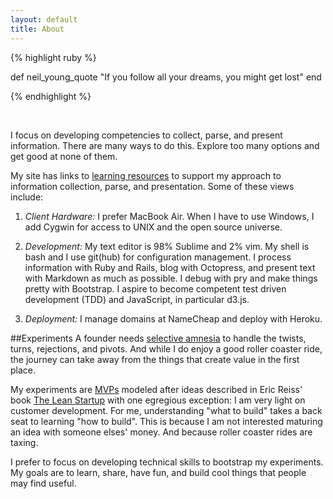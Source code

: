 ```yaml
---
layout: default
title: About
---
```


{% highlight ruby %}

  def neil_young_quote
    "If you follow all your dreams, 
    you might get lost"
  end

{% endhighlight %}

<br>

I focus on developing competencies to collect, parse, and present information. There are many ways to do this. Explore too many options and get good at none of them. 
 
My site has links to [learning resources](learn.html) to support my approach to information collection, parse, and presentation. Some of these views include:

1. *Client Hardware:* I prefer MacBook Air. When I have to use Windows, I add Cygwin for access to UNIX and the open source universe. 

2. *Development:* My text editor is 98% Sublime and 2% vim. My shell is bash and I use git(hub) for configuration management. I process information with Ruby and Rails, blog with Octopress, and present text with Markdown as much as possible. I debug with pry and make things pretty with Bootstrap. I aspire to become competent test driven development (TDD) and JavaScript, in particular d3.js.

3. *Deployment:* I manage domains at NameCheap and deploy with Heroku.

##Experiments
A founder needs [selective amnesia](http://usatoday.com/story/sports/nfl/2014/01/04/colts-chiefs-wild-card-playoffs-andrew-luck/4321311/) to handle the twists, turns, rejections, and pivots. And while I do enjoy a good roller coaster ride, the journey can take away from the things that create value in the first place. 

My experiments are [MVPs](http://en.wikipedia.org/wiki/Minimum_viable_product) modeled after ideas described in Eric Reiss' book [The Lean Startup](theleanstartup.com) with one egregious exception: I am very light on customer development. For me, understanding "what to build" takes a back seat to learning "how to build". This is because I am not interested maturing an idea with someone elses' money. And because roller coaster rides are taxing.

I prefer to focus on developing technical skills to bootstrap my experiments. My goals are to learn, share, have fun, and build cool things that people may find useful.
